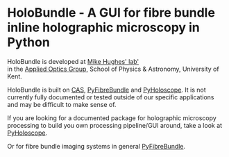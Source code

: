 # HoloBundle - A GUI for fibre bundle inline holographic microscopy in Python

HoloBundle is developed at [Mike Hughes' lab'](https://research.kent.ac.uk/applied-optics/hughes)  
in the [Applied Optics Group](https://research.kent.ac.uk/applied-optics/), School of Physics & Astronomy, 
University of Kent.

HoloBundle is built on [CAS](https://www.github.com/mikehugheskent/cas),  [PyFibreBundle](https://www.github.com/mikehugheskent/pyfibrebundle) and [PyHoloscope](https://www.github.com/mikehugheskent/pyholoscope). 
It is not currently fully documented or tested outside of our 
specific applications and may be difficult to make sense of.

If you are looking for a documented package for holographic microscopy processing to build you own
processing pipeline/GUI around, take a look at [PyHoloscope](https://www.github.com/mikehugheskent/pyholoscope).  

Or for fibre bundle imaging systems in general [PyFibreBundle](https://www.github.com/mikehugheskent/pyfibrebundle).
